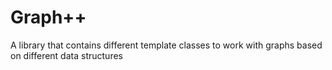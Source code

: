 # Graph++
A library that contains different template classes to work with graphs based on different data structures
